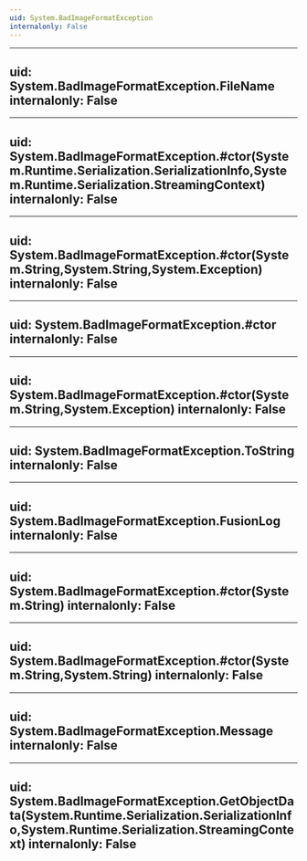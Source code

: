 ```yaml
---
uid: System.BadImageFormatException
internalonly: False
---
```


---
uid: System.BadImageFormatException.FileName
internalonly: False
---

---
uid: System.BadImageFormatException.#ctor(System.Runtime.Serialization.SerializationInfo,System.Runtime.Serialization.StreamingContext)
internalonly: False
---

---
uid: System.BadImageFormatException.#ctor(System.String,System.String,System.Exception)
internalonly: False
---

---
uid: System.BadImageFormatException.#ctor
internalonly: False
---

---
uid: System.BadImageFormatException.#ctor(System.String,System.Exception)
internalonly: False
---

---
uid: System.BadImageFormatException.ToString
internalonly: False
---

---
uid: System.BadImageFormatException.FusionLog
internalonly: False
---

---
uid: System.BadImageFormatException.#ctor(System.String)
internalonly: False
---

---
uid: System.BadImageFormatException.#ctor(System.String,System.String)
internalonly: False
---

---
uid: System.BadImageFormatException.Message
internalonly: False
---

---
uid: System.BadImageFormatException.GetObjectData(System.Runtime.Serialization.SerializationInfo,System.Runtime.Serialization.StreamingContext)
internalonly: False
---
